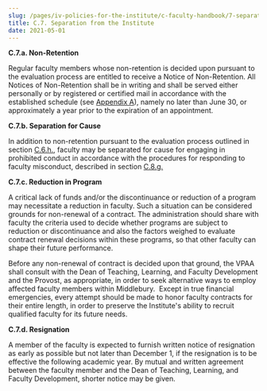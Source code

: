 ```yaml
---
slug: /pages/iv-policies-for-the-institute/c-faculty-handbook/7-separation-from-the-institute
title: C.7. Separation from the Institute
date: 2021-05-01
---
```

**C.7.a. Non-Retention**

Regular faculty members whose non-retention is decided upon pursuant to the evaluation process are entitled to receive a Notice of Non-Retention. All Notices of Non-Retention shall be in writing and shall be served either personally or by registered or certified mail in accordance with the established schedule (see [Appendix A](/pages/iv-policies-for-the-institute/c-faculty-handbook/appendix-a-faculty-evaluation-schedule)), namely no later than June 30, or approximately a year prior to the expiration of an appointment.

**C.7.b. Separation for Cause**

In addition to non-retention pursuant to the evaluation process outlined in section [C.6.h.](/pages/iv-policies-for-the-institute/c-faculty-handbook/6-evaluation-of-the-faculty#eval-process), faculty may be separated for cause for engaging in prohibited conduct in accordance with the procedures for responding to faculty misconduct, described in section [C.8.g.](/pages/iv-policies-for-the-institute/c-faculty-handbook/8-other-faculty-matters#discipline)

**C.7.c. Reduction in Program**

A critical lack of funds and/or the discontinuance or reduction of a program may necessitate a reduction in faculty. Such a situation can be considered grounds for non-renewal of a contract. The administration should share with faculty the criteria used to decide whether programs are subject to reduction or discontinuance and also the factors weighed to evaluate contract renewal decisions within these programs, so that other faculty can shape their future performance.

Before any non-renewal of contract is decided upon that ground, the VPAA shall consult with the Dean of Teaching, Learning, and Faculty Development and the Provost, as appropriate, in order to seek alternative ways to employ affected faculty members within Middlebury.  Except in true financial emergencies, every attempt should be made to honor faculty contracts for their entire length, in order to preserve the Institute's ability to recruit qualified faculty for its future needs.

**C.7.d. Resignation**

A member of the faculty is expected to furnish written notice of resignation as early as possible but not later than December 1, if the resignation is to be effective the following academic year. By mutual and written agreement between the faculty member and the Dean of Teaching, Learning, and Faculty Development, shorter notice may be given.
